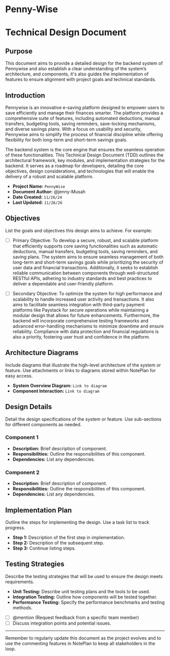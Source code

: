 # Penny-Wise
# Technical Design Document

## Purpose
This document aims to provide a detailed design for the backend system of  Pennywise and also establish a clear understanding of the system’s architecture, and components, it's also guides the implementation of features to ensure alignment with project goals and technical standards.

## Introduction
Pennywise is an innovative e-saving platform designed to empower users to save efficiently and manage their finances smarter. The platform provides a comprehensive suite of features, including automated deductions, manual transfers, budgeting tools, saving reminders, save-locking mechanisms, and diverse savings plans. With a focus on usability and security, Pennywise aims to simplify the process of financial discipline while offering flexibility for both long-term and short-term savings goals.

The backend system is the core engine that ensures the seamless operation of these functionalities. This Technical Design Document (TDD) outlines the architectural framework, key modules, and implementation strategies for the backend. It serves as a roadmap for developers, detailing the core objectives, design considerations, and technologies that will enable the delivery of a robust and scalable platform.

- **Project Name:** `PennyWise`
- **Document Author:** @jenny-Musah
- **Date Created:** `11/26/24`
- **Last Updated:** `11/26/26`



## Objectives
List the goals and objectives this design aims to achieve. For example:

- [ ] Primary Objective: To develop a secure, robust, and scalable platform that efficiently supports core saving functionalities such as automatic deductions, manual transfers, budgeting tools, saving reminders, and saving plans. The system aims to ensure seamless management of both long-term and short-term savings goals while prioritizing the security of user data and financial transactions. Additionally, it seeks to establish reliable communication between components through well-structured RESTful APIs, adhering to industry standards and best practices to deliver a dependable and user-friendly platform.

- [ ] Secondary Objective: To optimize the system for high performance and scalability to handle increased user activity and transactions. It also aims to facilitate seamless integration with third-party payment platforms like Paystack for secure operations while maintaining a modular design that allows for future enhancements. Furthermore, the backend will incorporate comprehensive testing frameworks and advanced error-handling mechanisms to minimize downtime and ensure reliability. Compliance with data protection and financial regulations is also a priority, fostering user trust and confidence in the platform.

## Architecture Diagrams
Include diagrams that illustrate the high-level architecture of the system or feature. Use attachments or links to diagrams stored within NotePlan for easy access.

- **System Overview Diagram:** `Link to diagram`
- **Component Interaction:** `Link to diagram`

## Design Details
Detail the design specifications of the system or feature. Use sub-sections for different components as needed.

### Component 1
- **Description:** Brief description of component.
- **Responsibilities:** Outline the responsibilities of this component.
- **Dependencies:** List any dependencies.

### Component 2
- **Description:** Brief description of component.
- **Responsibilities:** Outline the responsibilities of this component.
- **Dependencies:** List any dependencies.

## Implementation Plan
Outline the steps for implementing the design. Use a task list to track progress.
* **Step 1:** Description of the first step in implementation.
* **Step 2:** Description of the subsequent step.
* **Step 3:** Continue listing steps.

## Testing Strategies
Describe the testing strategies that will be used to ensure the design meets requirements.

- **Unit Testing:** Describe unit testing plans and the tools to be used.
- **Integration Testing:** Outline how components will be tested together.
- **Performance Testing:** Specify the performance benchmarks and testing methods.


- [ ] @mention (Request feedback from a specific team member)
- [ ] Discuss integration points and potential issues.

---

Remember to regularly update this document as the project evolves and to use the commenting features in NotePlan to keep all stakeholders in the loop.
